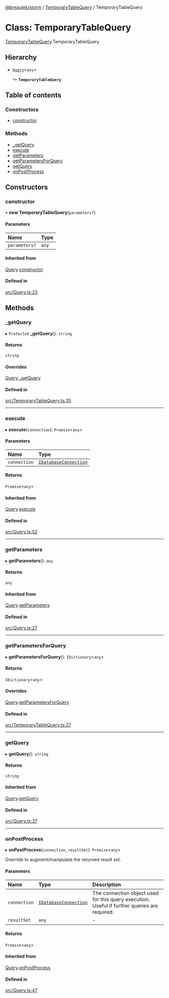 [@breautek/storm](../README.md) / [TemporaryTableQuery](../modules/TemporaryTableQuery.md) / TemporaryTableQuery

# Class: TemporaryTableQuery

[TemporaryTableQuery](../modules/TemporaryTableQuery.md).TemporaryTableQuery

## Hierarchy

- [`Query`](Query.Query-1.md)<`any`\>

  ↳ **`TemporaryTableQuery`**

## Table of contents

### Constructors

- [constructor](TemporaryTableQuery.TemporaryTableQuery-1.md#constructor)

### Methods

- [\_getQuery](TemporaryTableQuery.TemporaryTableQuery-1.md#_getquery)
- [execute](TemporaryTableQuery.TemporaryTableQuery-1.md#execute)
- [getParameters](TemporaryTableQuery.TemporaryTableQuery-1.md#getparameters)
- [getParametersForQuery](TemporaryTableQuery.TemporaryTableQuery-1.md#getparametersforquery)
- [getQuery](TemporaryTableQuery.TemporaryTableQuery-1.md#getquery)
- [onPostProcess](TemporaryTableQuery.TemporaryTableQuery-1.md#onpostprocess)

## Constructors

### constructor

• **new TemporaryTableQuery**(`parameters?`)

#### Parameters

| Name | Type |
| :------ | :------ |
| `parameters?` | `any` |

#### Inherited from

[Query](Query.Query-1.md).[constructor](Query.Query-1.md#constructor)

#### Defined in

[src/Query.ts:23](https://github.com/breautek/storm/blob/3807444/src/Query.ts#L23)

## Methods

### \_getQuery

▸ `Protected` **_getQuery**(): `string`

#### Returns

`string`

#### Overrides

[Query](Query.Query-1.md).[_getQuery](Query.Query-1.md#_getquery)

#### Defined in

[src/TemporaryTableQuery.ts:35](https://github.com/breautek/storm/blob/3807444/src/TemporaryTableQuery.ts#L35)

___

### execute

▸ **execute**(`connection`): `Promise`<`any`\>

#### Parameters

| Name | Type |
| :------ | :------ |
| `connection` | [`IDatabaseConnection`](../interfaces/IDatabaseConnection.IDatabaseConnection-1.md) |

#### Returns

`Promise`<`any`\>

#### Inherited from

[Query](Query.Query-1.md).[execute](Query.Query-1.md#execute)

#### Defined in

[src/Query.ts:52](https://github.com/breautek/storm/blob/3807444/src/Query.ts#L52)

___

### getParameters

▸ **getParameters**(): `any`

#### Returns

`any`

#### Inherited from

[Query](Query.Query-1.md).[getParameters](Query.Query-1.md#getparameters)

#### Defined in

[src/Query.ts:27](https://github.com/breautek/storm/blob/3807444/src/Query.ts#L27)

___

### getParametersForQuery

▸ **getParametersForQuery**(): `IDictionary`<`any`\>

#### Returns

`IDictionary`<`any`\>

#### Overrides

[Query](Query.Query-1.md).[getParametersForQuery](Query.Query-1.md#getparametersforquery)

#### Defined in

[src/TemporaryTableQuery.ts:27](https://github.com/breautek/storm/blob/3807444/src/TemporaryTableQuery.ts#L27)

___

### getQuery

▸ **getQuery**(): `string`

#### Returns

`string`

#### Inherited from

[Query](Query.Query-1.md).[getQuery](Query.Query-1.md#getquery)

#### Defined in

[src/Query.ts:37](https://github.com/breautek/storm/blob/3807444/src/Query.ts#L37)

___

### onPostProcess

▸ **onPostProcess**(`connection`, `resultSet`): `Promise`<`any`\>

Override to augment/manipulate the returned result set.

#### Parameters

| Name | Type | Description |
| :------ | :------ | :------ |
| `connection` | [`IDatabaseConnection`](../interfaces/IDatabaseConnection.IDatabaseConnection-1.md) | The connection object used for this query execution. Useful if further queries are required. |
| `resultSet` | `any` | - |

#### Returns

`Promise`<`any`\>

#### Inherited from

[Query](Query.Query-1.md).[onPostProcess](Query.Query-1.md#onpostprocess)

#### Defined in

[src/Query.ts:47](https://github.com/breautek/storm/blob/3807444/src/Query.ts#L47)
